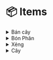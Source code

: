 # 📦 Items

<details>

<summary>Bán cây</summary>

<img src="../../.gitbook/assets/sell.png" alt="" data-size="original">

thao tác này bán cây đang trồng và nhận được oxygen tương ứng

level 1: 5 oxygen

level 2: 20 oxygen

level 3: 50 oxygen

và chậu cây sẽ không còn được sử dụng

</details>

<details>

<summary>Bón Phân</summary>

<img src="../../.gitbook/assets/fertilizer.png" alt="" data-size="original">

sử dụng phân bón sẽ giúp cây tăng 1 level ngay lập tức mà không cần phải đợi thời gian thu hoạch oxygen

Phân bón chỉ có thể mua bằng [đá quý](tien-te.md)

</details>

<details>

<summary>Xẻng</summary>

<img src="../../.gitbook/assets/shovel.png" alt="" data-size="original">

xẻng giúp di chuyển cây xang 1 ô, tầng khác trong khu vườn

xẻng chỉ được mua bằng [đá quý](tien-te.md) hoặc tham gia sự kiện

</details>

<details>

<summary>Cây</summary>

<img src="../../.gitbook/assets/plant.png" alt="" data-size="original">

cây có 3 [cấp độ](cong-thuc.md), có thể dùng [phân bón](items.md#bon-phan) để tăng cấp

</details>
